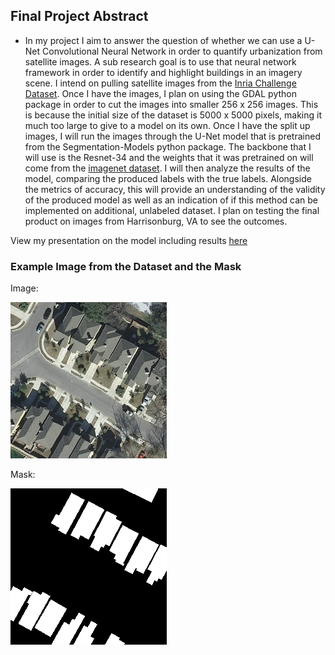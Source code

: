 ## Final Project Abstract

- In my project I aim to answer the question of whether we can use a U-Net Convolutional Neural Network in order to quantify urbanization from satellite images. A sub research goal is to use that neural network framework in order to identify and highlight buildings in an imagery scene. I intend on pulling satellite images from the [Inria Challenge Dataset](https://project.inria.fr/aerialimagelabeling/). Once I have the images, I plan on using the GDAL python package in order to cut the images into smaller 256 x 256 images. This is because the initial size of the dataset is 5000 x 5000 pixels, making it much too large to give to a model on its own. Once I have the split up images, I will run the images through the U-Net model that is pretrained from the Segmentation-Models python package. The backbone that I will use is the Resnet-34 and the weights that it was pretrained on will come from the [imagenet dataset](https://image-net.org/). I will then analyze the results of the model, comparing the produced labels with the true labels. Alongside the metrics of accuracy, this will provide an understanding of the validity of the produced model as well as an indication of if this method can be implemented on additional, unlabeled dataset. I plan on testing the final product on images from Harrisonburg, VA to see the outcomes. 

View my presentation on the model including results [here](data310_presentation)

### Example Image from the Dataset and the Mask

Image:

![img.png](austin1_image.png)

Mask:

![img_1.png](austin1_mask.png)
